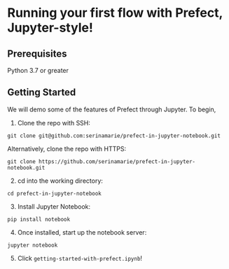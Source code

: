 # Running your first flow with Prefect, Jupyter-style!

## Prerequisites
Python 3.7 or greater
## Getting Started
We will demo some of the features of Prefect through Jupyter. To begin, 
1. Clone the repo with SSH:
```console
git clone git@github.com:serinamarie/prefect-in-jupyter-notebook.git
``` 

Alternatively, clone the repo with HTTPS:

```console
git clone https://github.com/serinamarie/prefect-in-jupyter-notebook.git
```

2. cd into the working directory:
```console
cd prefect-in-jupyter-notebook
```
3. Install Jupyter Notebook:
```console
pip install notebook
```

4. Once installed, start up the notebook server:
```console
jupyter notebook
```

5. Click `getting-started-with-prefect.ipynb`! 

